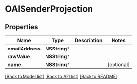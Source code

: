 # OAISenderProjection

## Properties
Name | Type | Description | Notes
------------ | ------------- | ------------- | -------------
**emailAddress** | **NSString*** |  | 
**rawValue** | **NSString*** |  | 
**name** | **NSString*** |  | [optional] 

[[Back to Model list]](../README#documentation-for-models) [[Back to API list]](../README#documentation-for-api-endpoints) [[Back to README]](../README)



